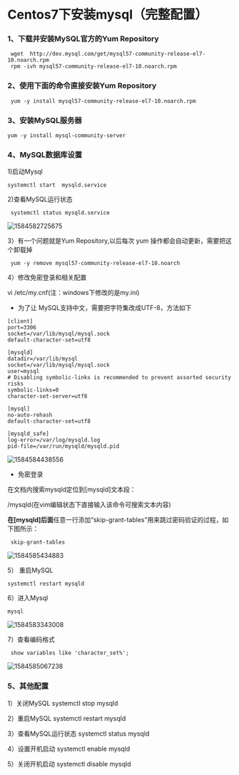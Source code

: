 # Centos7下安装mysql（完整配置）

### 1、下载并安装MySQL官方的Yum Repository

```
 wget  http://dev.mysql.com/get/mysql57-community-release-el7-10.noarch.rpm
 rpm -ivh mysql57-community-release-el7-10.noarch.rpm 
```
### 2、使用下面的命令直接安装Yum Repository

```
 yum -y install mysql57-community-release-el7-10.noarch.rpm
```

### 3、安装MySQL服务器

```
yum -y install mysql-community-server
```

### 4、MySQL数据库设置

1)启动Mysql

```
systemctl start  mysqld.service
```

2)查看MySQL运行状态

```
 systemctl status mysqld.service
```

![1584582725675](C:\Users\David\AppData\Roaming\Typora\typora-user-images\1584582725675.png)

 3）有一个问题就是Yum Repository,以后每次 yum 操作都会自动更新，需要把这个卸载掉 

```
 yum -y remove mysql57-community-release-el7-10.noarch 
```

4）修改免密登录和相关配置

vi /etc/my.cnf(注：windows下修改的是my.ini)

* 为了让 MySQL支持中文，需要把字符集改成UTF-8，方法如下 

```
[client]
port=3306
socket=/var/lib/mysql/mysql.sock
default-character-set=utf8

[mysqld]
datadir=/var/lib/mysql
socket=/var/lib/mysql/mysql.sock
user=mysql
# Disabling symbolic-links is recommended to prevent assorted security risks
symbolic-links=0
character-set-server=utf8

[mysql]
no-auto-rehash
default-character-set=utf8

[mysqld_safe]
log-error=/var/log/mysqld.log
pid-file=/var/run/mysqld/mysqld.pid

```
![1584584438556](C:\Users\David\AppData\Roaming\Typora\typora-user-images\1584584438556.png)

* 免密登录

在文档内搜索mysqld定位到[mysqld]文本段：

/mysqld(在vim编辑状态下直接输入该命令可搜索文本内容)

**在[mysqld]后面**任意一行添加“skip-grant-tables”用来跳过密码验证的过程，如下图所示：

```
 skip-grant-tables 
```

![1584585434883](C:\Users\David\AppData\Roaming\Typora\typora-user-images\1584585434883.png)

5） 重启MySQL

```
systemctl restart mysqld
```

6）进入Mysql

```
mysql
```

![1584583343008](C:\Users\David\AppData\Roaming\Typora\typora-user-images\1584583343008.png) 

7）查看编码格式

```
 show variables like 'character_set%'; 
```

![1584585067238](C:\Users\David\AppData\Roaming\Typora\typora-user-images\1584585067238.png)

### 5、其他配置

1）关闭MySQL
systemctl stop mysqld 

2）重启MySQL
systemctl restart mysqld 

3）查看MySQL运行状态
systemctl status mysqld 

4）设置开机启动
systemctl enable mysqld 

5）关闭开机启动
systemctl disable mysqld 
